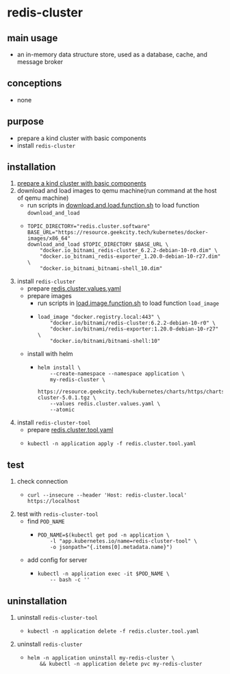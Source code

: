 # redis-cluster

## main usage

* an in-memory data structure store, used as a database, cache, and message broker

## conceptions

* none

## purpose

* prepare a kind cluster with basic components
* install `redis-cluster`

## installation

1. [prepare a kind cluster with basic components](../basic/kind.cluster.md)
2. download and load images to qemu machine(run command at the host of qemu machine)
    * run scripts
      in [download.and.load.function.sh](../resources/create.qemu.machine.for.kind/download.and.load.function.sh.md) to
      load function `download_and_load`
    * ```shell
      TOPIC_DIRECTORY="redis.cluster.software"
      BASE_URL="https://resource.geekcity.tech/kubernetes/docker-images/x86_64"
      download_and_load $TOPIC_DIRECTORY $BASE_URL \
          "docker.io_bitnami_redis-cluster_6.2.2-debian-10-r0.dim" \
          "docker.io_bitnami_redis-exporter_1.20.0-debian-10-r27.dim" \
          "docker.io_bitnami_bitnami-shell_10.dim"
      ```
3. install `redis-cluster`
    * prepare [redis.cluster.values.yaml](resources/redis.cluster/redis.cluster.values.yaml.md)
    * prepare images
        + run scripts in [load.image.function.sh](../resources/load.image.function.sh.md) to load function `load_image`
        + ```shell
          load_image "docker.registry.local:443" \
              "docker.io/bitnami/redis-cluster:6.2.2-debian-10-r0" \
              "docker.io/bitnami/redis-exporter:1.20.0-debian-10-r27" \
              "docker.io/bitnami/bitnami-shell:10"
          ```
    * install with helm
        + ```shell
          helm install \
              --create-namespace --namespace application \
              my-redis-cluster \
              https://resource.geekcity.tech/kubernetes/charts/https/charts.bitnami.com/bitnami/redis-cluster-5.0.1.tgz \
              --values redis.cluster.values.yaml \
              --atomic
          ```
4. install `redis-cluster-tool`
    * prepare [redis.cluster.tool.yaml](resources/redis.cluster/redis.cluster.tool.yaml.md)
    * ```shell
      kubectl -n application apply -f redis.cluster.tool.yaml
      ```

## test

1. check connection
    * ```shell
      curl --insecure --header 'Host: redis-cluster.local' https://localhost
      ```
2. test with `redis-cluster-tool`
    * find `POD_NAME`
        + ```shell
          POD_NAME=$(kubectl get pod -n application \
              -l "app.kubernetes.io/name=redis-cluster-tool" \
              -o jsonpath="{.items[0].metadata.name}")
          ```
    * add config for server
        + ```shell
          kubectl -n application exec -it $POD_NAME \
              -- bash -c ''
          ```

## uninstallation

1. uninstall `redis-cluster-tool`
    * ```shell
      kubectl -n application delete -f redis.cluster.tool.yaml
      ```
2. uninstall `redis-cluster`
    * ```shell
      helm -n application uninstall my-redis-cluster \
          && kubectl -n application delete pvc my-redis-cluster
      ```

